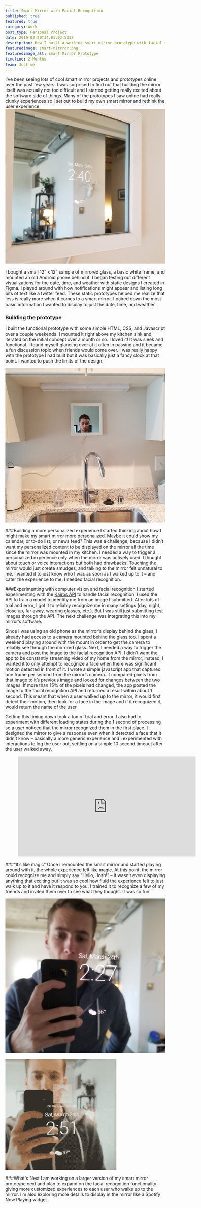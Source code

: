 ```yaml
---
title: Smart Mirror with Facial Recognition
published: true
featured: true
category: Work
post_type: Personal Project
date: 2019-02-20T14:01:02.533Z
description: How I built a working smart mirror prototype with facial recognition for active and passive use.
featuredimage: smart-mirrror.png
featuredimage_alt: Smart Mirror Prototype
timeline: 2 Months
team: Just me
---
```

I’ve been seeing lots of cool smart mirror projects and prototypes online over the past few years. I was surprised to find out that building the mirror itself was actually not too difficult and I started getting really excited about the software side of things. Many of the prototypes I saw online had really clunky experiences so I set out to build my own smart mirror and rethink the user experience.
![Smart Mirror](image2.jpg "Smart Mirror")

I bought a small 12” x 12” sample of mirrored glass, a basic white frame, and mounted an old Android phone behind it. I began testing out different visualizations for the date, time, and weather with static designs I created in Figma. I played around with how notifications might appear and listing long bits of text like a twitter feed. These static prototypes helped me realize that less is really more when it comes to a smart mirror. I paired down the most basic information I wanted to display to just the date, time, and weather. 

### Building the prototype 

I built the functional prototype with some simple HTML, CSS, and Javascript over a couple weekends. I mounted it right above my kitchen sink and iterated on the initial concept over a month or so. I loved it! It was sleek and functional. I found myself glancing over at it often in passing and it became a fun discussion topic when friends would come over. I was really happy with the prototype I had built but it was basically just a fancy clock at that point. I wanted to push the limits of the design.

![Smart Mirror in Kitchen](image4.jpg "Smart Mirror in Kitchen")

###Building a more personalized experience
I started thinking about how I might make my smart mirror more personalized. Maybe it could show my calendar, or to-do list, or news feed? This was a challenge, because I didn’t want my personalized content to be displayed on the mirror all the time since the mirror was mounted in my kitchen. I needed a way to trigger a personalized experience only when the mirror was actively used. I thought about touch or voice interactions but both had drawbacks. Touching the mirror would just create smudges, and talking to the mirror felt unnatural to me. I wanted it to just know who I was as soon as I walked up to it – and cater the experience to me. I needed facial recognition.

###Experimenting with computer vision and facial recognition
I started experimenting with the <a href="https://www.kairos.com/" target="_blank">Kairos API</a> to handle facial recognition. I used the API to train a model to identify me from an image I submitted. After lots of trial and error, I got it to reliably recognize me in many settings (day, night, close up, far away, wearing glasses, etc.). But I was still just submitting test images through the API. The next challenge was integrating this into my mirror’s software.


Since I was using an old phone as the mirror’s display behind the glass, I already had access to a camera mounted behind the glass too. I spent a weekend playing around with the mount in order to get the camera to reliably see through the mirrored glass. Next, I needed a way to trigger the camera and post the image to the facial recognition API. I didn’t want the app to be constantly streaming video of my home from the mirror, instead, I wanted it to only attempt to recognize a face when there was significant motion detected in front of it. I wrote a simple javascript app that captured one frame per second from the mirror’s camera. It compared pixels from that image to it’s previous image and looked for changes between the two images. If more than 15% of the pixels had changed, the app posted the image to the facial recognition API and returned a result within about 1 second. This meant that when a user walked up to the mirror, it would first detect their motion, then look for a face in the image and if it recognized it, would return the name of the user.

Getting this timing down took a ton of trial and error. I also had to experiment with different loading states during the 1 second of processing so a user noticed that the mirror recognized them in the first place. I designed the mirror to give a response even when it detected a face that it didn’t know – basically a more generic experience and I experimented with interactions to log the user out, settling on a simple 10 second timeout after the user walked away.

<figure class="content work one super_compressed_width">
    <div class="youtubeWrapper">
        <iframe width="560" height="315" src="https://www.youtube.com/embed/-vpdDDPfPnU?rel=0&amp;showinfo=0" frameborder="0" allow="autoplay; encrypted-media" allowfullscreen></iframe>
    </div>
</figure>

###“It’s like magic”
Once I remounted the smart mirror and started playing around with it, the whole experience felt like magic. At this point, the mirror could recognize me and simply say “Hello, Josh!” – it wasn’t even displaying anything that exciting but it was so cool how fluid the experience felt to just walk up to it and have it respond to you. I trained it to recognize a few of my friends and invited them over to see what they thought. It was so fun!

![Smart Mirror](image1.jpg "Smart Mirror")

![Smart Mirror Animated](image5.gif "Smart Mirror Animated")

###What's Next
I am working on a larger version of my smart mirror prototype next and plan to expand on the facial recognition functionality – giving more customized experiences to each user who walks up to the mirror. I’m also exploring more details to display in the mirror like a Spotify Now Playing widget.